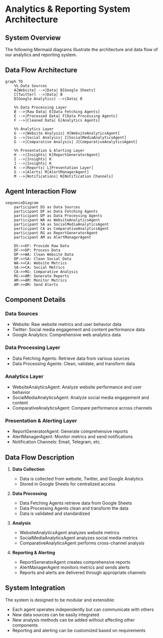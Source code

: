 # Analytics & Reporting System Architecture

## System Overview

The following Mermaid diagrams illustrate the architecture and data flow of our analytics and reporting system.

## Data Flow Architecture

```mermaid
graph TD
    %% Data Sources
    A[Website] -->|Data| B[Google Sheets]
    C[Twitter] -->|Data| B
    D[Google Analytics] -->|Data| B

    %% Data Processing Layer
    B -->|Raw Data| E[Data Fetching Agents]
    E -->|Processed Data| F[Data Processing Agents]
    F -->|Cleaned Data| G[Analytics Agents]

    %% Analytics Layer
    G -->|Website Analysis| H[WebsiteAnalyticsAgent]
    G -->|Social Analysis| I[SocialMediaAnalyticsAgent]
    G -->|Comparative Analysis| J[ComparativeAnalyticsAgent]

    %% Presentation & Alerting Layer
    H -->|Insights| K[ReportGeneratorAgent]
    I -->|Insights| K
    J -->|Insights| K
    K -->|Reports| L[Presentation Layer]
    G -->|Alerts| M[AlertManagerAgent]
    M -->|Notifications| N[Notification Channels]
```

## Agent Interaction Flow

```mermaid
sequenceDiagram
    participant DS as Data Sources
    participant DF as Data Fetching Agents
    participant DP as Data Processing Agents
    participant WA as WebsiteAnalyticsAgent
    participant SA as SocialMediaAnalyticsAgent
    participant CA as ComparativeAnalyticsAgent
    participant RG as ReportGeneratorAgent
    participant AM as AlertManagerAgent

    DS->>DF: Provide Raw Data
    DF->>DP: Process Data
    DP->>WA: Clean Website Data
    DP->>SA: Clean Social Data
    WA->>CA: Website Metrics
    SA->>CA: Social Metrics
    CA->>RG: Comparative Analysis
    RG->>AM: Generate Reports
    AM->>AM: Monitor Metrics
    AM->>AM: Send Alerts
```

## Component Details

### Data Sources
- Website: Raw website metrics and user behavior data
- Twitter: Social media engagement and content performance data
- Google Analytics: Comprehensive web analytics data

### Data Processing Layer
- Data Fetching Agents: Retrieve data from various sources
- Data Processing Agents: Clean, validate, and transform data

### Analytics Layer
- WebsiteAnalyticsAgent: Analyze website performance and user behavior
- SocialMediaAnalyticsAgent: Analyze social media engagement and content
- ComparativeAnalyticsAgent: Compare performance across channels

### Presentation & Alerting Layer
- ReportGeneratorAgent: Generate comprehensive reports
- AlertManagerAgent: Monitor metrics and send notifications
- Notification Channels: Email, Telegram, etc.

## Data Flow Description

1. **Data Collection**
   - Data is collected from website, Twitter, and Google Analytics
   - Stored in Google Sheets for centralized access

2. **Data Processing**
   - Data Fetching Agents retrieve data from Google Sheets
   - Data Processing Agents clean and transform the data
   - Data is validated and standardized

3. **Analysis**
   - WebsiteAnalyticsAgent analyzes website metrics
   - SocialMediaAnalyticsAgent analyzes social media metrics
   - ComparativeAnalyticsAgent performs cross-channel analysis

4. **Reporting & Alerting**
   - ReportGeneratorAgent creates comprehensive reports
   - AlertManagerAgent monitors metrics and sends alerts
   - Reports and alerts are delivered through appropriate channels

## System Integration

The system is designed to be modular and extensible:
- Each agent operates independently but can communicate with others
- New data sources can be easily integrated
- New analysis methods can be added without affecting other components
- Reporting and alerting can be customized based on requirements 